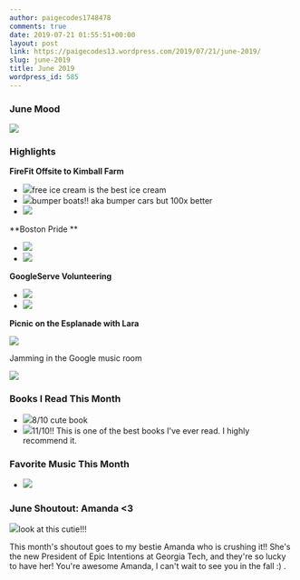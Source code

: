 ```yaml
---
author: paigecodes1748478
comments: true
date: 2019-07-21 01:55:51+00:00
layout: post
link: https://paigecodes13.wordpress.com/2019/07/21/june-2019/
slug: june-2019
title: June 2019
wordpress_id: 585
---
```





### June Mood





![](https://paigecodes13.files.wordpress.com/2019/07/img_0484-2.jpg)





### Highlights







**FireFit Offsite to Kimball Farm**







  * ![](https://paigecodes13.files.wordpress.com/2019/07/img_0302.jpg)free ice cream is the best ice cream
  * ![](https://paigecodes13.files.wordpress.com/2019/07/img_0303.jpg)bumper boats!! aka bumper cars but 100x better
  * ![](https://paigecodes13.files.wordpress.com/2019/07/img_0301.jpg)






**Boston Pride **







  * ![](https://paigecodes13.files.wordpress.com/2019/07/d433f6b6-2ecb-4b89-acdd-b89637858178.jpg)
  * ![](https://paigecodes13.files.wordpress.com/2019/07/img_0348.jpg)






**GoogleServe Volunteering**







  * ![](https://paigecodes13.files.wordpress.com/2019/07/img_6201.jpg)
  * ![](https://paigecodes13.files.wordpress.com/2019/07/img_6205.jpg)






**Picnic on the Esplanade with Lara**





![](https://paigecodes13.files.wordpress.com/2019/07/58302888898__02926225-9495-4f06-a417-e82fee74e47b.jpg)





Jamming in the Google music room





![](https://paigecodes13.files.wordpress.com/2019/07/img_0503.jpg)





### Books I Read This Month 







  * ![](https://paigecodes13.files.wordpress.com/2019/07/jonnysunbook.jpg)8/10 cute book
  * ![](https://paigecodes13.files.wordpress.com/2019/07/homegoing.jpg)11/10!! This is one of the best books I've ever read. I highly recommend it. 






### Favorite Music This Month







  * ![](https://paigecodes13.files.wordpress.com/2019/07/maxresdefault-3.jpg)






### June Shoutout: Amanda <3





![](https://paigecodes13.files.wordpress.com/2019/07/61112703_857535314600792_5319335765103083520_n.png)look at this cutie!!!





This month's shoutout goes to my bestie Amanda who is crushing it!! She's the new President of Epic Intentions at Georgia Tech, and they're so lucky to have her! You're awesome Amanda, I can't wait to see you in the fall :) . 



